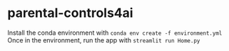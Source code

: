# parental-controls4ai
Install the conda environment with `conda env create -f environment.yml`
Once in the environment, run the app with `streamlit run Home.py`
